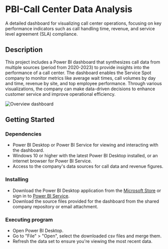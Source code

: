 # PBI-Call Center Data Analysis 

A detailed dashboard for visualizing call center operations, focusing on key performance indicators such as call handling time, revenue, and service level agreement (SLA) compliance.

## Description

This project includes a Power BI dashboard that synthesizes call data from multiple sources (period from 2020-2023) to provide insights into the performance of a call center. The dashboard enables the Service Spot company to monitor metrics like average wait times, call volumes by day and time, revenue by site, and top employee performance. Through various visualizations, the company can make data-driven decisions to enhance customer service and improve operational efficiency.

![Overview dashboard](https://github.com/Rubyahh/PBI---Call-Center-Data-Analysis/assets/165663742/e05de330-1082-47fd-be90-8e39e6f8b8f8)

## Getting Started

### Dependencies

* Power BI Desktop or Power BI Service for viewing and interacting with the dashboard.
* Windows 10 or higher with the latest Power BI Desktop installed, or an internet browser for Power BI Service.
* Access to the company's data sources for call data and revenue figures.

### Installing

* Download the Power BI Desktop application from the [Microsoft Store](https://www.microsoft.com/store/productId/9NTXR16HNW1T) or sign in to [Power BI Service](https://app.powerbi.com/).
* Download the source files provided for the dashboard from the shared company repository or email attachment.

### Executing program

* Open Power BI Desktop.
* Go to "File" > "Open", select the downloaded csv files and merge them.
* Refresh the data set to ensure you're viewing the most recent data.
